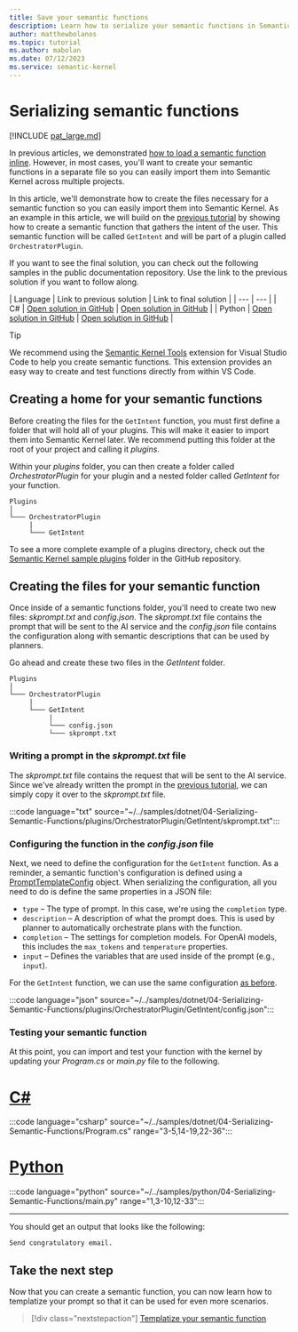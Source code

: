 ```yaml
---
title: Save your semantic functions
description: Learn how to serialize your semantic functions in Semantic Kernel.
author: matthewbolanos
ms.topic: tutorial
ms.author: mabolan
ms.date: 07/12/2023
ms.service: semantic-kernel
---
```


# Serializing semantic functions

[!INCLUDE [pat_large.md](../../../includes/pat_large.md)]

In previous articles, we demonstrated [how to load a semantic function inline](./inline-semantic-functions.md). However, in most cases, you'll want to create your semantic functions in a separate file so you can easily import them into Semantic Kernel across multiple projects.

In this article, we'll demonstrate how to create the files necessary for a semantic function so you can easily import them into Semantic Kernel. As an example in this article, we will build on the [previous tutorial](./inline-semantic-functions.md) by showing how to create a semantic function that gathers the intent of the user. This semantic function will be called `GetIntent` and will be part of a plugin called `OrchestratorPlugin`.

If you want to see the final solution, you can check out the following samples in the public documentation repository. Use the link to the previous solution if you want to follow along.

| Language  | Link to previous solution | Link to final solution |
| --- | --- |
| C# | [Open solution in GitHub](https://github.com/MicrosoftDocs/semantic-kernel-docs/tree/main/samples/dotnet/03-Inline-Semantic-Functions) | [Open solution in GitHub](https://github.com/MicrosoftDocs/semantic-kernel-docs/tree/main/samples/dotnet/04-Serializing-Semantic-Functions) |
| Python | [Open solution in GitHub](https://github.com/MicrosoftDocs/semantic-kernel-docs/tree/main/samples/python/03-Inline-Semantic-Functions) | [Open solution in GitHub](https://github.com/MicrosoftDocs/semantic-kernel-docs/tree/main/samples/python/04-Serializing-Semantic-Functions) |


> [!TIP]
> We recommend using the [Semantic Kernel Tools](../../../vs-code-tools/index.md) extension for Visual Studio Code to help you create semantic functions. This extension provides an easy way to create and test functions directly from within VS Code.

## Creating a home for your semantic functions
Before creating the files for the `GetIntent` function, you must first define a folder that will hold all of your plugins. This will make it easier to import them into Semantic Kernel later. We recommend putting this folder at the root of your project and calling it _plugins_.

Within your _plugins_ folder, you can then create a folder called _OrchestratorPlugin_ for your plugin and a nested folder called _GetIntent_ for your function.

```directory
Plugins
│
└─── OrchestratorPlugin
     |
     └─── GetIntent
```

To see a more complete example of a plugins directory, check out the [Semantic Kernel sample plugins](https://github.com/microsoft/semantic-kernel/tree/main/samples/plugins) folder in the GitHub repository.

## Creating the files for your semantic function
Once inside of a semantic functions folder, you'll need to create two new files: _skprompt.txt_ and _config.json_. The _skprompt.txt_ file contains the prompt that will be sent to the AI service and the _config.json_ file contains the configuration along with semantic descriptions that can be used by planners.

Go ahead and create these two files in the _GetIntent_ folder.

```directory
Plugins
│
└─── OrchestratorPlugin
     |
     └─── GetIntent
          |
          └─── config.json
          └─── skprompt.txt
```

### Writing a prompt in the _skprompt.txt_ file
The _skprompt.txt_ file contains the request that will be sent to the AI service. Since we've already written the prompt in the [previous tutorial](./inline-semantic-functions.md#defining-the-prompt), we can simply copy it over to the _skprompt.txt_ file.

:::code language="txt" source="~/../samples/dotnet/04-Serializing-Semantic-Functions/plugins/OrchestratorPlugin/GetIntent/skprompt.txt":::


### Configuring the function in the _config.json_ file
Next, we need to define the configuration for the `GetIntent` function. As a reminder, a semantic function's configuration is defined using a [PromptTemplateConfig](/dotnet/api/microsoft.semantickernel.semanticfunctions.prompttemplateconfig) object. When serializing the configuration, all you need to do is define the same properties in a JSON file:

- `type` – The type of prompt. In this case, we're using the `completion` type.
- `description` – A description of what the prompt does. This is used by planner to automatically orchestrate plans with the function.
- `completion` – The settings for completion models. For OpenAI models, this includes the `max_tokens` and `temperature` properties.
- `input` – Defines the variables that are used inside of the prompt (e.g., `input`).

For the `GetIntent` function, we can use the same configuration [as before](./inline-semantic-functions.md#configuring-the-function).

:::code language="json" source="~/../samples/dotnet/04-Serializing-Semantic-Functions/plugins/OrchestratorPlugin/GetIntent/config.json":::

### Testing your semantic function
At this point, you can import and test your function with the kernel by updating your _Program.cs_ or _main.py_ file to the following.

# [C#](#tab/Csharp)
:::code language="csharp" source="~/../samples/dotnet/04-Serializing-Semantic-Functions/Program.cs" range="3-5,14-19,22-36":::

# [Python](#tab/python)

:::code language="python" source="~/../samples/python/04-Serializing-Semantic-Functions/main.py" range="1,3-10,12-33":::

---

You should get an output that looks like the following:

```output
Send congratulatory email.
```


## Take the next step
Now that you can create a semantic function, you can now learn how to templatize your prompt so
that it can be used for even more scenarios.

> [!div class="nextstepaction"]
> [Templatize your semantic function](./templatizing-semantic-functions.md)